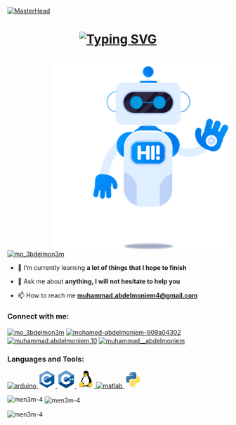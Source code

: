 [![MasterHead](https://firebasestorage.googleapis.com/v0/b/flexi-coding.appspot.com/o/dempgi7-520f8d5f-63d4-4453-8822-dbc149ae27f8.gif?alt=media&token=91c0c7b2-93c3-4029-b011-1a8703c5730d)](https://rishavchanda.io)
<h1 align="center">


[![Typing SVG](https://readme-typing-svg.demolab.com?font=Fira+Code&weight=600&size=21&pause=1000&random=false&width=530&lines=Hello%F0%9F%91%8B%2C+My+My+name+is+Muhammad+Abdelmoniem;An+enthusiast+Robotics+software+engineer%F0%9F%A4%96)](https://git.io/typing-svg)
</h1> 

<img align="right" alt="Coding" width="400" src="https://github.com/ya77ya/ya77ya/blob/main/Robot.gif?raw=true">


<p align="left"> <a href="https://twitter.com/mo_3bdelmon3m" target="blank"><img src="https://img.shields.io/twitter/follow/mo_3bdelmon3m?logo=twitter&style=for-the-badge" alt="mo_3bdelmon3m" /></a> </p>

- 🌱 I’m currently learning **a lot of things that I hope to finish**

- 💬 Ask me about **anything, I will not hesitate to help you**

- 📫 How to reach me **muhammad.abdelmoniem4@gmail.com**

<h3 align="left">Connect with me:</h3>
<p align="left">
<a href="https://twitter.com/mo_3bdelmon3m" target="blank"><img align="center" src="https://raw.githubusercontent.com/rahuldkjain/github-profile-readme-generator/master/src/images/icons/Social/twitter.svg" alt="mo_3bdelmon3m" height="30" width="40" /></a>
<a href="https://linkedin.com/in/mohamed-abdelmoniem-909a04302" target="blank"><img align="center" src="https://raw.githubusercontent.com/rahuldkjain/github-profile-readme-generator/master/src/images/icons/Social/linked-in-alt.svg" alt="mohamed-abdelmoniem-909a04302" height="30" width="40" /></a>
<a href="https://fb.com/muhammad.abdelmoniem.10" target="blank"><img align="center" src="https://raw.githubusercontent.com/rahuldkjain/github-profile-readme-generator/master/src/images/icons/Social/facebook.svg" alt="muhammad.abdelmoniem.10" height="30" width="40" /></a>
<a href="https://instagram.com/muhammad__abdelmoniem" target="blank"><img align="center" src="https://raw.githubusercontent.com/rahuldkjain/github-profile-readme-generator/master/src/images/icons/Social/instagram.svg" alt="muhammad__abdelmoniem" height="30" width="40" /></a>
</p>

<h3 align="left">Languages and Tools:</h3>
<p align="left"> <a href="https://www.arduino.cc/" target="_blank" rel="noreferrer"> <img src="https://cdn.worldvectorlogo.com/logos/arduino-1.svg" alt="arduino" width="40" height="40"/> </a> <a href="https://www.cprogramming.com/" target="_blank" rel="noreferrer"> <img src="https://raw.githubusercontent.com/devicons/devicon/master/icons/c/c-original.svg" alt="c" width="40" height="40"/> </a> <a href="https://www.w3schools.com/cpp/" target="_blank" rel="noreferrer"> <img src="https://raw.githubusercontent.com/devicons/devicon/master/icons/cplusplus/cplusplus-original.svg" alt="cplusplus" width="40" height="40"/> </a> <a href="https://www.linux.org/" target="_blank" rel="noreferrer"> <img src="https://raw.githubusercontent.com/devicons/devicon/master/icons/linux/linux-original.svg" alt="linux" width="40" height="40"/> </a> <a href="https://www.mathworks.com/" target="_blank" rel="noreferrer"> <img src="https://upload.wikimedia.org/wikipedia/commons/2/21/Matlab_Logo.png" alt="matlab" width="40" height="40"/> </a> <a href="https://www.python.org" target="_blank" rel="noreferrer"> <img src="https://raw.githubusercontent.com/devicons/devicon/master/icons/python/python-original.svg" alt="python" width="40" height="40"/> </a> </p>

<p><img align="left" src="https://github-readme-stats.vercel.app/api/top-langs?username=men3m-4&show_icons=true&locale=en&layout=compact" alt="men3m-4" /></p>

<p>&nbsp;<img align="center" src="https://github-readme-stats.vercel.app/api?username=men3m-4&show_icons=true&locale=en" alt="men3m-4" /></p>

<p><img align="center" src="https://github-readme-streak-stats.herokuapp.com/?user=men3m-4&" alt="men3m-4" /></p>
